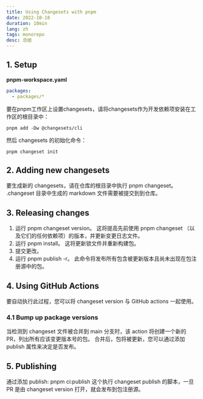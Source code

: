 ```yaml
---
title: Using Changesets with pnpm
date: 2022-10-18
duration: 10min
lang: zh
tags: monorepo
desc: 总结
---
```


## 1. Setup

<Note desc="提示" color="border-yellow-400" icon-bg="bg-yellow-400">
  <template #title>
    安装的前提，必须要在工作区根目录中有pnpm-workspace.yaml文件
  </template>
</Note>

**pnpm-workspace.yaml**
```yaml
packages:
  - packages/*
```

要在pnpm工作区上设置changesets，请将changesets作为开发依赖项安装在工作区的根目录中：

```shell
pnpm add -Dw @changesets/cli
```
然后 changesets 的初始化命令：

```shell
pnpm changeset init
```
## 2. Adding new changesets

要生成新的 changesets，请在仓库的根目录中执行 pnpm changeset。 .changeset 目录中生成的 markdown 文件需要被提交到到仓库。


## 3. Releasing changes

1. 运行 pnpm changeset version。 这将提高先前使用 pnpm changeset （以及它们的任何依赖项）的版本，并更新变更日志文件。
2. 运行 pnpm install。 这将更新锁文件并重新构建包。
3. 提交更改。
4. 运行 pnpm publish -r。 此命令将发布所有包含被更新版本且尚未出现在包注册源中的包。

## 4. Using GitHub Actions

要自动执行此过程，您可以将 changeset version 与 GitHub actions 一起使用。

### 4.1 Bump up package versions

当检测到 changeset 文件被合并到 main 分支时，该 action 将创建一个新的 PR，列出所有应该变更版本号的包。 合并后，包将被更新，您可以通过添加 publish 属性来决定是否发布。

## 5. Publishing

通过添加 publish: pnpm ci:publish 这个执行 changeset publish 的脚本，一旦 PR 是由 changeset version 打开，就会发布到包注册源。
